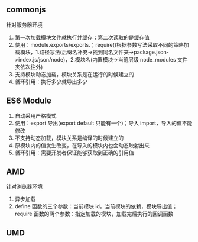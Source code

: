 <!-- @format -->

## commonjs

针对服务器环境

1. 第一次加载模块文件就执行并缓存；第二次读取的是缓存值
2. 使用：module.exports/exports.；require()根据参数写法采取不同的策略加载模块，1.路径写法(后缀名补充->找到同名文件夹->package.json->index.js/json/node)，2.模块名(内置模块->当前层级 node_modules 文件夹依次往外)
3. 支持模块动态加载，模块关系是在运行的时候建立的
4. 循环引用：执行多少就导出多少

## ES6 Module

1. 自动采用严格模式
2. 使用：export 导出(export default 只能有一个)；导入 import，导入的值不能修改
3. 不支持动态加载，模块关系是编译的时候建立的
4. 原模块内的值发生改变，在导入的模块内也会动态映射出来
5. 循环引用：需要开发者保证能够获取到正确的引用值

## AMD

针对浏览器环境

1. 异步加载
2. define 函数的三个参数：当前模块 id，当前模块的依赖，模块导出值；require 函数的两个参数：指定加载的模块，加载完后执行的回调函数

## UMD
